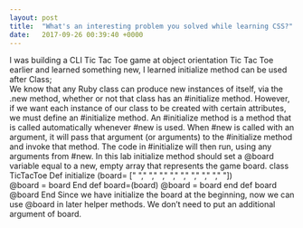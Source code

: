 ```yaml
---
layout: post
title:  "What's an interesting problem you solved while learning CSS?"
date:   2017-09-26 00:39:40 +0000
---
```



I was building a CLI Tic Tac Toe game at object orientation Tic Tac Toe earlier and learned something new, I learned initialize method can be used after Class;        
   We know that any Ruby class can produce new instances of itself, via the <Class Name>.new method, whether or not that class has an #initialize method. However, if we want each instance of our class to be created with certain attributes, we must define an #initialize method. An #initialize method is a method that is called automatically whenever #new is used.
   When #new is called with an argument, it will pass that argument (or arguments) to the #initialize method and invoke that method. The code in #initialize will then run, using any arguments from #new.
     In this lab initialize method should set a @board variable equal to a new, empty array that represents the game board.
          class TicTacToe
          Def initialize (board= [" "," "," "," "," "," "," "," "," "])  
             @board = board
          End
 def board=(board)
        @board = board
  end
  def board
    @board
  End
Since we have initialize the board at the beginning, now we can use  @board in later helper methods. We don’t need to put an additional argument of board. 

